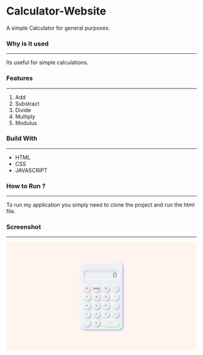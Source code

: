 # Calculator-Website
A simple Calculator for general purposes.

### Why is it used 
- - -
Its useful for simple calculations.

### Features
- - -
<ol>
  <li>Add</li>
  <li>Substract</li>  
  <li>Divide</li>  
  <li>Multiply</li>  
  <li>Modulus</li>
</ol>
  
### Build With
- - -
<ul>
  <li>HTML</li>
  <li>CSS</li>  
  <li>JAVASCRIPT</li>  
</ul>

### How to Run ?
- - -
<p>To run my application you simply need to clone the project and run the html file.</p>

### Screenshot
- - -
![Sample](images/calc.png)
